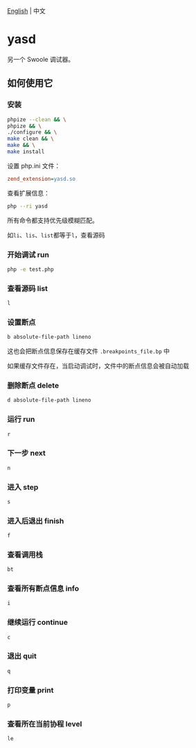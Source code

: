 [English](./README.md) | 中文

# yasd

另一个 Swoole 调试器。

## 如何使用它

### 安装

```bash
phpize --clean && \
phpize && \
./configure && \
make clean && \
make && \
make install
```

设置 php.ini 文件：

```ini
zend_extension=yasd.so
```

查看扩展信息：

```bash
php --ri yasd
```

所有命令都支持优先级模糊匹配。

如`li`、`lis`、`list`都等于`l`，查看源码

### 开始调试 run

```bash
php -e test.php
```

### 查看源码 list

```bash
l
```

### 设置断点

```bash
b absolute-file-path lineno
```

这也会把断点信息保存在缓存文件 `.breakpoints_file.bp` 中

如果缓存文件存在，当启动调试时，文件中的断点信息会被自动加载

### 删除断点 delete

```bash
d absolute-file-path lineno
```

### 运行 run

```bash
r
```

### 下一步 next

```bash
n
```

### 进入 step

```bash
s
```

### 进入后退出 finish

```bash
f
```

### 查看调用栈

```bash
bt
```

### 查看所有断点信息 info

```bash
i
```

### 继续运行 continue

```bash
c
```

### 退出 quit

```bash
q
```

### 打印变量 print

```bash
p
```

### 查看所在当前协程 level

```bash
le
```
